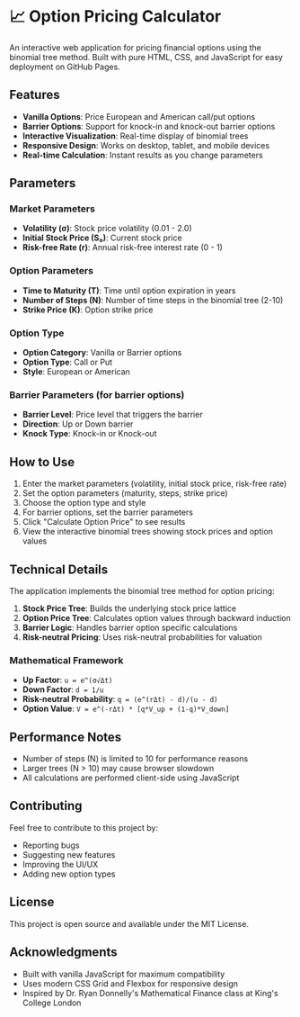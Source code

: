 # 📈 Option Pricing Calculator

An interactive web application for pricing financial options using the binomial tree method. Built with pure HTML, CSS, and JavaScript for easy deployment on GitHub Pages.

## Features

- **Vanilla Options**: Price European and American call/put options
- **Barrier Options**: Support for knock-in and knock-out barrier options
- **Interactive Visualization**: Real-time display of binomial trees
- **Responsive Design**: Works on desktop, tablet, and mobile devices
- **Real-time Calculation**: Instant results as you change parameters

## Parameters

### Market Parameters
- **Volatility (σ)**: Stock price volatility (0.01 - 2.0)
- **Initial Stock Price (S₀)**: Current stock price
- **Risk-free Rate (r)**: Annual risk-free interest rate (0 - 1)

### Option Parameters
- **Time to Maturity (T)**: Time until option expiration in years
- **Number of Steps (N)**: Number of time steps in the binomial tree (2-10)
- **Strike Price (K)**: Option strike price

### Option Type
- **Option Category**: Vanilla or Barrier options
- **Option Type**: Call or Put
- **Style**: European or American

### Barrier Parameters (for barrier options)
- **Barrier Level**: Price level that triggers the barrier
- **Direction**: Up or Down barrier
- **Knock Type**: Knock-in or Knock-out

## How to Use

1. Enter the market parameters (volatility, initial stock price, risk-free rate)
2. Set the option parameters (maturity, steps, strike price)
3. Choose the option type and style
4. For barrier options, set the barrier parameters
5. Click "Calculate Option Price" to see results
6. View the interactive binomial trees showing stock prices and option values


## Technical Details

The application implements the binomial tree method for option pricing:

1. **Stock Price Tree**: Builds the underlying stock price lattice
2. **Option Price Tree**: Calculates option values through backward induction
3. **Barrier Logic**: Handles barrier option specific calculations
4. **Risk-neutral Pricing**: Uses risk-neutral probabilities for valuation

### Mathematical Framework

- **Up Factor**: `u = e^(σ√Δt)`
- **Down Factor**: `d = 1/u`
- **Risk-neutral Probability**: `q = (e^(rΔt) - d)/(u - d)`
- **Option Value**: `V = e^(-rΔt) * [q*V_up + (1-q)*V_down]`

## Performance Notes

- Number of steps (N) is limited to 10 for performance reasons
- Larger trees (N > 10) may cause browser slowdown
- All calculations are performed client-side using JavaScript

## Contributing

Feel free to contribute to this project by:
- Reporting bugs
- Suggesting new features
- Improving the UI/UX
- Adding new option types

## License

This project is open source and available under the MIT License.

## Acknowledgments

- Built with vanilla JavaScript for maximum compatibility
- Uses modern CSS Grid and Flexbox for responsive design
- Inspired by Dr. Ryan Donnelly's Mathematical Finance class at King's College London 